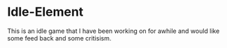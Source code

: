 # Idle-Element
This is an idle game that I have been working on for awhile and would like some feed back and some critisism.
